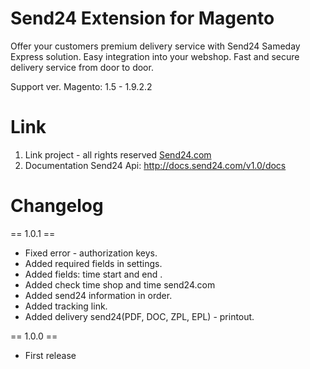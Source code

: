 # Send24 Extension for Magento
Offer your customers premium delivery service with Send24 Sameday Express solution. Easy integration into your webshop. Fast and secure delivery service from door to door.

Support ver. Magento: 1.5 - 1.9.2.2

# Link 
1. Link project - all rights reserved <a href="http://send24.com">Send24.com</a>
2. Documentation Send24 Api: http://docs.send24.com/v1.0/docs

# Changelog
== 1.0.1 ==
* Fixed error - authorization keys. 
* Added required fields in settings. 
* Added fields: time start and end . 
* Added check time shop and time send24.com
* Added send24 information in order.
* Added tracking link. 
* Added delivery send24(PDF, DOC, ZPL, EPL) - printout.
 
== 1.0.0 ==
* First release

